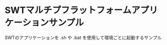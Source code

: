 SWTマルチプフラットフォームアプリケーションサンプル
======================================================

SWTのアプリケーションを .sh や .bat を使用して環境ごとに起動するサンプル

